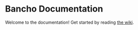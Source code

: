 # Bancho Documentation

Welcome to the documentation! Get started by reading [the wiki](https://github.com/Lekuruu/bancho-documentation/wiki).
